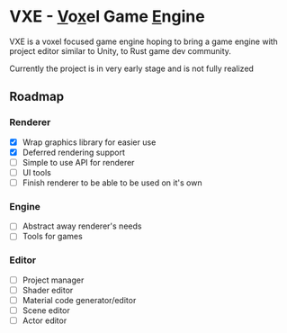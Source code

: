 # VXE - <ins>V</ins>o<ins>x</ins>el Game <ins>E</ins>ngine
VXE is a voxel focused game engine hoping to bring a game engine with project editor similar to Unity, to Rust game dev community.

Currently the project is in very early stage and is not fully realized

## Roadmap

### Renderer
- [x] Wrap graphics library for easier use
- [x] Deferred rendering support
- [ ] Simple to use API for renderer
- [ ] UI tools
- [ ] Finish renderer to be able to be used on it's own

### Engine
- [ ] Abstract away renderer's needs
- [ ] Tools for games

### Editor
- [ ] Project manager
- [ ] Shader editor
- [ ] Material code generator/editor
- [ ] Scene editor
- [ ] Actor editor
